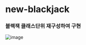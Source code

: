 # new-blackjack
### 블랙잭 클래스단위 재구성하여 구현
![image](https://user-images.githubusercontent.com/57438644/159186306-aeb59bb7-6db6-4fce-b68f-ebefad7e8598.png)
